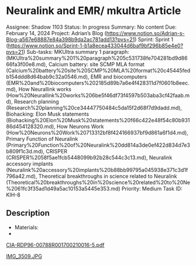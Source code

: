# Neuralink and EMR/ mkultra Article

Assignee: Shadow 1103
Status: In progress
Summary: No content
Due: February 14, 2024
Project: Adrian’s Blog (https://www.notion.so/Adrian-s-Blog-a567e68887e84a398b9da2ac781add13?pvs=21)
Sprint: Sprint 1 (https://www.notion.so/Sprint-1-b1a8ecea433044d6baf9bf296b85e4e0?pvs=21)
Sub-tasks: MKUltra summary 1 paragraph:  (MKUltra%20summary%201%20paragraph%205c531738fe704281bd9d8666fa3f00e8.md), Calcium battery: site SCMP MLA format (Calcium%20battery%20site%20SCMP%20MLA%20format%20c45445fedb154ddd8d64bab9c32a0546.md), EMR and biocomputers (EMR%20and%20biocomputers%202185d89b7a6e4f428311d7f0601b8eec.md), How Neurallink works (How%20Neurallink%20works%206be5f46df73f4597b503aba3cf42faab.md), Research planning  (Research%20planning%20ce34447750484c5da15f2d68f7d9dadd.md), Biohacking: Elon Musk statements (Biohacking%20Elon%20Musk%20statements%20f66c422e48f54c80b93186d454128320.md), How Neurons Work (How%20Neurons%20Work%20713312bf8f424166937bf9d861a6f1d4.md), Primary Function of Neuralink (Primary%20Function%20of%20Neuralink%20dd814a3de0ef422d834d7e3b809f1c3d.md), CRISPER (CRISPER%2058f5ae1fcb5448099b92b28c544c3c13.md), Neuralink accessory implants (Neuralink%20accessory%20implants%20b88bb99795a045938e371c3d1f796a42.md), Theoretical breakthroughs in science related to Neuralink (Theoretical%20breakthroughs%20in%20science%20related%20to%20Ne%2061fc3f35ad1d49a5ac10153a5445e353.md)
Priority: Medium
Task ID: KIH-8

## Description

- Materials:
- 

[CIA-RDP96-00788R001700210016-5.pdf](CIA-RDP96-00788R001700210016-5.pdf)

[IMG_3509.JPG](IMG_3509.jpg)